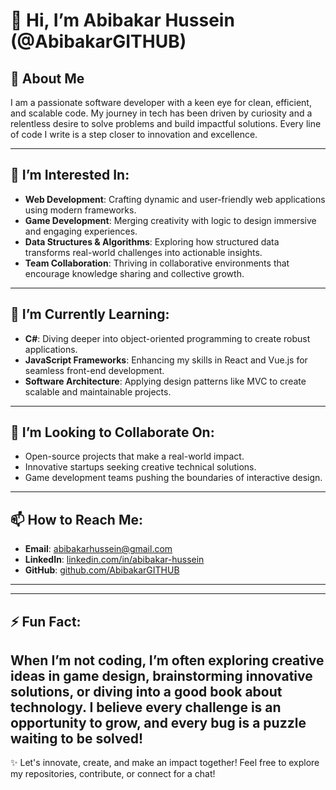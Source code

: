 # 👋 Hi, I’m **Abibakar Hussein** (@AbibakarGITHUB)

## 🚀 About Me
I am a passionate software developer with a keen eye for clean, efficient, and scalable code. My journey in tech has been driven by curiosity and a relentless desire to solve problems and build impactful solutions. Every line of code I write is a step closer to innovation and excellence.

---

## 👀 I’m Interested In:
- **Web Development**: Crafting dynamic and user-friendly web applications using modern frameworks.
- **Game Development**: Merging creativity with logic to design immersive and engaging experiences.
- **Data Structures & Algorithms**: Exploring how structured data transforms real-world challenges into actionable insights.
- **Team Collaboration**: Thriving in collaborative environments that encourage knowledge sharing and collective growth.

---

## 🌱 I’m Currently Learning:
- **C#**: Diving deeper into object-oriented programming to create robust applications.
- **JavaScript Frameworks**: Enhancing my skills in React and Vue.js for seamless front-end development.
- **Software Architecture**: Applying design patterns like MVC to create scalable and maintainable projects.

---

## 💞️ I’m Looking to Collaborate On:
- Open-source projects that make a real-world impact.
- Innovative startups seeking creative technical solutions.
- Game development teams pushing the boundaries of interactive design.

---

## 📫 How to Reach Me:
- **Email**: [abibakarhussein@gmail.com](abibakarhussein@gmail.com)
- **LinkedIn**: [linkedin.com/in/abibakar-hussein]([https://linkedin.com/in/abibakar-hussein](https://www.linkedin.com/in/abibakar-hussein-468174209/))  
- **GitHub**: [github.com/AbibakarGITHUB](https://github.com/AbibakarGITHUB)  

---


---

## ⚡ Fun Fact:  
When I’m not coding, I’m often exploring creative ideas in game design, brainstorming innovative solutions, or diving into a good book about technology. I believe every challenge is an opportunity to grow, and every bug is a puzzle waiting to be solved!
---

✨ Let's innovate, create, and make an impact together! Feel free to explore my repositories, contribute, or connect for a chat!
